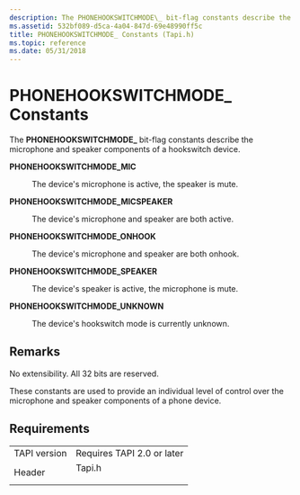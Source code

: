 ```yaml
---
description: The PHONEHOOKSWITCHMODE\_ bit-flag constants describe the microphone and speaker components of a hookswitch device.
ms.assetid: 532bf089-d5ca-4a04-847d-69e48990ff5c
title: PHONEHOOKSWITCHMODE_ Constants (Tapi.h)
ms.topic: reference
ms.date: 05/31/2018
---
```


# PHONEHOOKSWITCHMODE\_ Constants

The **PHONEHOOKSWITCHMODE\_** bit-flag constants describe the microphone and speaker components of a hookswitch device.

<dl> <dt>

<span id="PHONEHOOKSWITCHMODE_MIC"></span><span id="phonehookswitchmode_mic"></span>**PHONEHOOKSWITCHMODE\_MIC**
</dt> <dd> <dl> <dt>



The device's microphone is active, the speaker is mute.


</dt> </dl> </dd> <dt>

<span id="PHONEHOOKSWITCHMODE_MICSPEAKER"></span><span id="phonehookswitchmode_micspeaker"></span>**PHONEHOOKSWITCHMODE\_MICSPEAKER**
</dt> <dd> <dl> <dt>



The device's microphone and speaker are both active.


</dt> </dl> </dd> <dt>

<span id="PHONEHOOKSWITCHMODE_ONHOOK"></span><span id="phonehookswitchmode_onhook"></span>**PHONEHOOKSWITCHMODE\_ONHOOK**
</dt> <dd> <dl> <dt>



The device's microphone and speaker are both onhook.


</dt> </dl> </dd> <dt>

<span id="PHONEHOOKSWITCHMODE_SPEAKER"></span><span id="phonehookswitchmode_speaker"></span>**PHONEHOOKSWITCHMODE\_SPEAKER**
</dt> <dd> <dl> <dt>



The device's speaker is active, the microphone is mute.


</dt> </dl> </dd> <dt>

<span id="PHONEHOOKSWITCHMODE_UNKNOWN"></span><span id="phonehookswitchmode_unknown"></span>**PHONEHOOKSWITCHMODE\_UNKNOWN**
</dt> <dd> <dl> <dt>



The device's hookswitch mode is currently unknown.


</dt> </dl> </dd> </dl>

## Remarks

No extensibility. All 32 bits are reserved.

These constants are used to provide an individual level of control over the microphone and speaker components of a phone device.

## Requirements



|                         |                                                                                   |
|-------------------------|-----------------------------------------------------------------------------------|
| TAPI version<br/> | Requires TAPI 2.0 or later<br/>                                             |
| Header<br/>       | <dl> <dt>Tapi.h</dt> </dl> |



 

 




